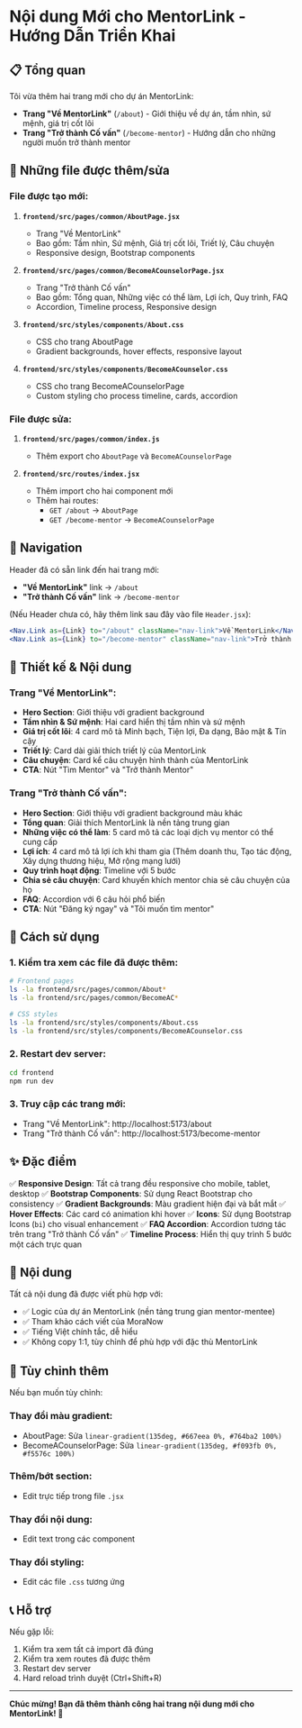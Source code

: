 # Nội dung Mới cho MentorLink - Hướng Dẫn Triển Khai

## 📋 Tổng quan

Tôi vừa thêm hai trang mới cho dự án MentorLink:
- **Trang "Về MentorLink"** (`/about`) - Giới thiệu về dự án, tầm nhìn, sứ mệnh, giá trị cốt lõi
- **Trang "Trở thành Cố vấn"** (`/become-mentor`) - Hướng dẫn cho những người muốn trở thành mentor

## 📁 Những file được thêm/sửa

### File được tạo mới:

1. **`frontend/src/pages/common/AboutPage.jsx`**
   - Trang "Về MentorLink"
   - Bao gồm: Tầm nhìn, Sứ mệnh, Giá trị cốt lõi, Triết lý, Câu chuyện
   - Responsive design, Bootstrap components

2. **`frontend/src/pages/common/BecomeACounselorPage.jsx`**
   - Trang "Trở thành Cố vấn"
   - Bao gồm: Tổng quan, Những việc có thể làm, Lợi ích, Quy trình, FAQ
   - Accordion, Timeline process, Responsive design

3. **`frontend/src/styles/components/About.css`**
   - CSS cho trang AboutPage
   - Gradient backgrounds, hover effects, responsive layout

4. **`frontend/src/styles/components/BecomeACounselor.css`**
   - CSS cho trang BecomeACounselorPage
   - Custom styling cho process timeline, cards, accordion

### File được sửa:

1. **`frontend/src/pages/common/index.js`**
   - Thêm export cho `AboutPage` và `BecomeACounselorPage`

2. **`frontend/src/routes/index.jsx`**
   - Thêm import cho hai component mới
   - Thêm hai routes:
     - `GET /about` → `AboutPage`
     - `GET /become-mentor` → `BecomeACounselorPage`

## 🔗 Navigation

Header đã có sẵn link đến hai trang mới:
- **"Về MentorLink"** link → `/about`
- **"Trở thành Cố vấn"** link → `/become-mentor`

(Nếu Header chưa có, hãy thêm link sau đây vào file `Header.jsx`):
```jsx
<Nav.Link as={Link} to="/about" className="nav-link">Về MentorLink</Nav.Link>
<Nav.Link as={Link} to="/become-mentor" className="nav-link">Trở thành Cố vấn</Nav.Link>
```

## 🎨 Thiết kế & Nội dung

### Trang "Về MentorLink":
- **Hero Section**: Giới thiệu với gradient background
- **Tầm nhìn & Sứ mệnh**: Hai card hiển thị tầm nhìn và sứ mệnh
- **Giá trị cốt lõi**: 4 card mô tả Minh bạch, Tiện lợi, Đa dạng, Bảo mật & Tín cậy
- **Triết lý**: Card dài giải thích triết lý của MentorLink
- **Câu chuyện**: Card kể câu chuyện hình thành của MentorLink
- **CTA**: Nút "Tìm Mentor" và "Trở thành Mentor"

### Trang "Trở thành Cố vấn":
- **Hero Section**: Giới thiệu với gradient background màu khác
- **Tổng quan**: Giải thích MentorLink là nền tảng trung gian
- **Những việc có thể làm**: 5 card mô tả các loại dịch vụ mentor có thể cung cấp
- **Lợi ích**: 4 card mô tả lợi ích khi tham gia (Thêm doanh thu, Tạo tác động, Xây dựng thương hiệu, Mở rộng mạng lưới)
- **Quy trình hoạt động**: Timeline với 5 bước
- **Chia sẻ câu chuyện**: Card khuyến khích mentor chia sẻ câu chuyện của họ
- **FAQ**: Accordion với 6 câu hỏi phổ biến
- **CTA**: Nút "Đăng ký ngay" và "Tôi muốn tìm mentor"

## 🚀 Cách sử dụng

### 1. Kiểm tra xem các file đã được thêm:
```bash
# Frontend pages
ls -la frontend/src/pages/common/About*
ls -la frontend/src/pages/common/BecomeAC*

# CSS styles
ls -la frontend/src/styles/components/About.css
ls -la frontend/src/styles/components/BecomeACounselor.css
```

### 2. Restart dev server:
```bash
cd frontend
npm run dev
```

### 3. Truy cập các trang mới:
- Trang "Về MentorLink": http://localhost:5173/about
- Trang "Trở thành Cố vấn": http://localhost:5173/become-mentor

## ✨ Đặc điểm

✅ **Responsive Design**: Tất cả trang đều responsive cho mobile, tablet, desktop
✅ **Bootstrap Components**: Sử dụng React Bootstrap cho consistency
✅ **Gradient Backgrounds**: Màu gradient hiện đại và bắt mắt
✅ **Hover Effects**: Các card có animation khi hover
✅ **Icons**: Sử dụng Bootstrap Icons (`bi`) cho visual enhancement
✅ **FAQ Accordion**: Accordion tương tác trên trang "Trở thành Cố vấn"
✅ **Timeline Process**: Hiển thị quy trình 5 bước một cách trực quan

## 📝 Nội dung

Tất cả nội dung đã được viết phù hợp với:
- ✅ Logic của dự án MentorLink (nền tảng trung gian mentor-mentee)
- ✅ Tham khảo cách viết của MoraNow
- ✅ Tiếng Việt chính tắc, dễ hiểu
- ✅ Không copy 1:1, tùy chỉnh để phù hợp với đặc thù MentorLink

## 🔧 Tùy chỉnh thêm

Nếu bạn muốn tùy chỉnh:

### Thay đổi màu gradient:
- AboutPage: Sửa `linear-gradient(135deg, #667eea 0%, #764ba2 100%)`
- BecomeACounselorPage: Sửa `linear-gradient(135deg, #f093fb 0%, #f5576c 100%)`

### Thêm/bớt section:
- Edit trực tiếp trong file `.jsx`

### Thay đổi nội dung:
- Edit text trong các component

### Thay đổi styling:
- Edit các file `.css` tương ứng

## 📞 Hỗ trợ

Nếu gặp lỗi:
1. Kiểm tra xem tất cả import đã đúng
2. Kiểm tra xem routes đã được thêm
3. Restart dev server
4. Hard reload trình duyệt (Ctrl+Shift+R)

---

**Chúc mừng! Bạn đã thêm thành công hai trang nội dung mới cho MentorLink! 🎉**
